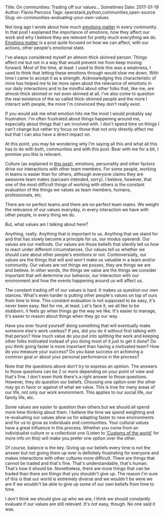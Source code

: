 Title: On communities: Trading off our values... Sometimes
Date: 2017-01-19
Author: Flavio Percoco
Tags: openstack,python,communities,open-source
Slug: on-communities-evaluating-your-own-values


Not long ago I wrote about how much
[emotions matter](https://blog.flaper87.com/on-communities-emotions-matter.html)
in every community. In that post I explained the importance of emotions, how
they affect our work and why I believe they are relevant for pretty much
everything we do.
[Emotions matter](https://blog.flaper87.com/on-communities-emotions-matter.html)
is a post quite focused on how we can affect, with our actions, other people's
emotional state.

I've always considered myself an almost-thick skinned person. Things affect me
but not in a way that would prevent me from keep moving forward. Most of the
time, at least. I used to think this was a weakness, I used to think that
letting these emotions through would slow me down. With time I came to accept it
as a strength. Acknowledging this characteristic of mine has helped me to be
more open about the relevance of emotions in our daily interactions and to be
mindful about other folks that, like me, are almost-thick skinned or not even
skinned at all. I've also come to question the real existence of the so called
thick-skinned people and the more I interact with people, the more I'm convinced
they don't really exist.

If you would ask me what emotion hits me the most I would probably say
frustration. I'm often frustrated about things happening around me, especially
about things that I am involved with. I don't spend time on things I can't
change but rather try focus on those that not only directly affect me but that I
can also have a direct impact on.

At this point, you may be wondering why I'm saying all this and what all this
has to do with both, communities and with this post. Bear with me for a bit, I
promise you this is relevant.

Culture (as explained in
[this post](https://blog.flaper87.com/on-communities-empower-humans-to-be-amazing.html)),
emotions, personality and other factors drive our interactions with other team
members. For some people, working in teams is easier than for others, although
everyone claims they are awesome team mates (sarcasm intended, sorry). I
believe, however, that one of the most difficult things of working with others
is the constant evaluation of the things we values as team members, humans,
professionals, etc.

There are no perfect teams and there are no perfect team mates. We weight the
relevance of our values everyday, in every interaction we have with other
people, in every thing we do.

But, what values am I talking about here?

Anything, really. Anything that is important to us. Anything that we stand for
and that has slowly become a principle for us, our modus operandi. Our values
are our methods. Our values are those beliefs that silently tell us how to react
under different circumstances. Our values tell us whether we should care about
other people's emotions or not. Controversially, our values are the things that
will and won't make us valuable in a team and/or community. Our values are not
things we posses, they are things we are and believe. In other words, the things
we value are the things we consider important that will determine our behavior,
our interaction with our environment and how the events happening around us will
affect us.

The constant trading off of our values is hard. It makes us question our own
stances. What's even harder is putting other people's values on top of ours from
time to time. This constant evaluation is not supposed to be easy, it's never
been easy. Not for me, at least. Let's face it, we all like to be stubborn, it
feels go when things go the way we like. It's easier to manage, it's easier to
reason about things when they go our way.

Have you ever found yourself doing something that will eventually make someone
else's work useless? If yes, did you do it without first talking with that
person? How much value do you put into splitting the work and keeping other
folks motivated instead of you doing most of it just to get it done? Do you
think going faster is more important than having a motivated team? How do you
measure your success? Do you base success on achieving a common goal or about
your personal performance in the process?

Note that the questions above don't try to express an opinion. The answers to
those questions can be 2 or more depending on your point of view and that's
fine. I don't even think there's a right answer to those questions. However,
they do question our beliefs. Choosing one option over the other may go in favor
or against of what we value. This is true for many areas of our life, not only
our work environment. This applies to our social life, our family life, etc.

Some values are easier to question than others but we should all spend more time
thinking about them. I believe the time we spend weighting and re-evaluating our
values allow us for adapting faster to new environments and for us to grow as
individuals and communities. Your cultural values have a great influence in this
process. Whether you come from an individualist culture or a collectivist one
(Listen to
['Customs of the world'](https://www.amazon.com/Customs-World-Cultural-Intelligence-Wherever/dp/B00EIQ3KR2)
for more info on this) will make you prefer one option over the other.

Of course, balance is the key. Giving up our beliefs every time is not the
answer but not giving them up ever is definitely frustrating for everyone and
makes interactions with other cultures more difficult. There are things that
cannot be traded and that's fine. That's understandable, that's human. That's
how it should be. Nonetheless, there are more things that can be traded than
there are things that you shouldn't give up. The reason I'm sure of this is that
our world is extremely diverse and we wouldn't be were we are if we wouldn't be
able to give up some of our own beliefs from time to time.

I don't think we should give up who we are, I think we should constantly
evaluate if our values are still relevant. It's not easy, though. No one said it
was.
